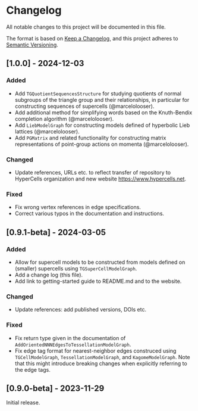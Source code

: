 # Changelog

All notable changes to this project will be documented in this file.

The format is based on [Keep a Changelog](https://keepachangelog.com/en/1.1.0/),
and this project adheres to [Semantic Versioning](https://semver.org/spec/v2.0.0.html).

## [1.0.0] - 2024-12-03

### Added
- Add `TGQuotientSequencesStructure` for studying quotients of normal subgroups of the triangle group and their relationships, in particular for constructing sequences of supercells (@marcelolooser).
- Add additional method for simplifying words based on the Knuth-Bendix completion algorithm (@marcelolooser).
- Add `LiebModelGraph` for constructing models defined of hyperbolic Lieb lattices (@marcelolooser).
- Add `PGMatrix` and related functionality for constructing matrix representations of point-group actions on momenta (@marcelolooser).

### Changed
- Update references, URLs etc. to reflect transfer of repository to HyperCells organization and new website https://www.hypercells.net.

### Fixed
- Fix wrong vertex references in edge specifications.
- Correct various typos in the documentation and instructions.


## [0.9.1-beta] - 2024-03-05

### Added
- Allow for supercell models to be constructed from models defined on (smaller)
supercells using `TGSuperCellModelGraph`.
- Add a change log (this file).
- Add link to getting-started guide to README.md and to the website.

### Changed
- Update references: add published versions, DOIs etc.

### Fixed
- Fix return type given in the documentation of `AddOrientedNNNEdgesToTessellationModelGraph`.
- Fix edge tag format for nearest-neighbor edges construced using `TGCellModelGraph`,
`TessellationModelGraph`, and `KagomeModelGraph`. Note that this might introduce breaking
changes when explicitly referring to the edge tags.


## [0.9.0-beta] - 2023-11-29

Initial release.